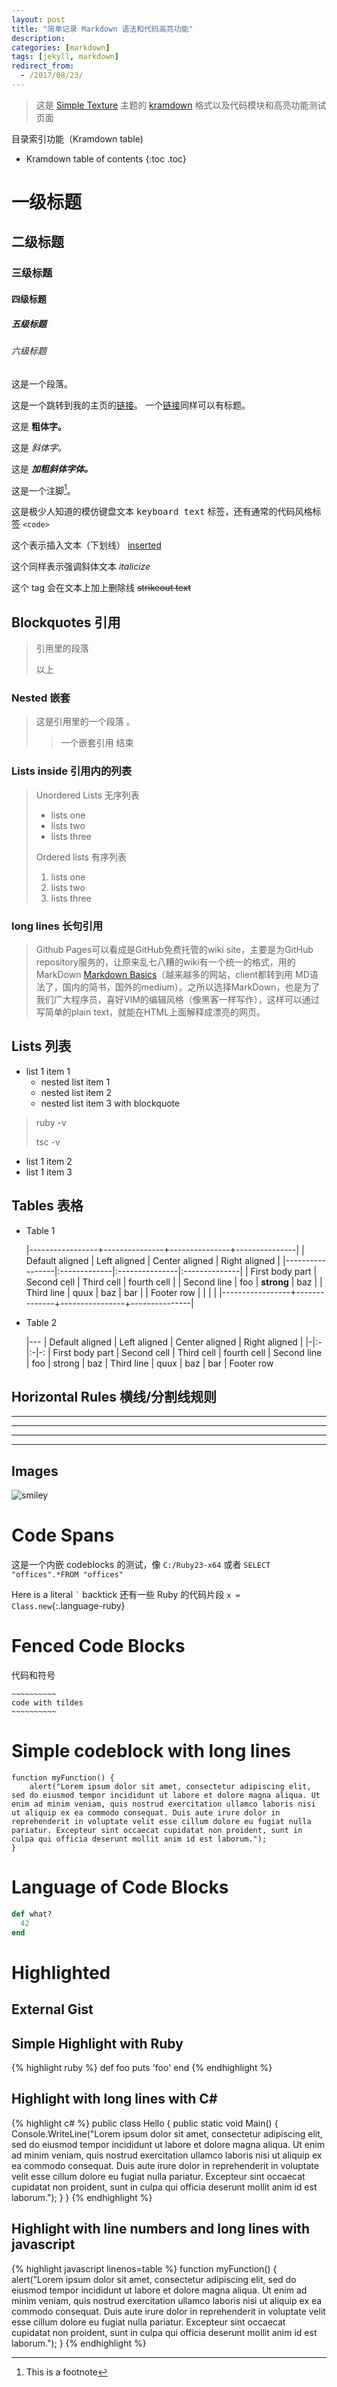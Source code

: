 ```yaml
---
layout: post
title: "简单记录 Markdown 语法和代码高亮功能"
description:
categories: [markdown]
tags: [jekyll, markdown]
redirect_from:
  - /2017/08/23/
---
```


> 这是 [Simple Texture][Simple Texture] 主题的 [kramdown][kramdown] 格式以及代码模块和高亮功能测试页面

目录索引功能（Kramdown table)
* Kramdown table of contents
{:toc .toc}

# 一级标题

## 二级标题

### 三级标题

#### 四级标题

##### 五级标题

###### 六级标题

这是一个段落。

这是一个跳转到我的主页的[链接](https://caiyangmin.github.io)。
一个[链接](https://caiyangmin.github.io/blog "我的博客")同样可以有标题。

这是 **粗体字。**

这是 *斜体字。*

这是 ***加粗斜体字体。***

这是一个注脚[^1]。

这是极少人知道的模仿键盘文本 <kbd>keyboard text</kbd> 标签，还有通常的代码风格标签 `<code>`

这个表示插入文本（下划线） <ins>inserted</ins>

这个同样表示强调斜体文本 _italicize_

这个 tag 会在文本上加上删除线 <strike>strikeout text</strike>

## Blockquotes 引用

> 引用里的段落
>
> 以上

### Nested 嵌套

> 这是引用里的一个段落
> 。
> > 一个嵌套引用
> 结束

### Lists inside 引用内的列表

> Unordered Lists 无序列表
> * lists one
> * lists two
> * lists three
>
> Ordered lists 有序列表
> 1. lists one
> 2. lists two
> 3. lists three

### long lines 长句引用
> Github Pages可以看成是GitHub免费托管的wiki site，主要是为GitHub repository服务的，让原来乱七八糟的wiki有一个统一的格式，用的MarkDown [Markdown Basics](https://help.github.com/articles/getting-started-with-writing-and-formatting-on-github/)（越来越多的网站，client都转到用 MD语法了，国内的简书，国外的medium）。之所以选择MarkDown，也是为了我们广大程序员，喜好VIM的编辑风格（像黑客一样写作），这样可以通过写简单的plain text，就能在HTML上面解释成漂亮的网页。

## Lists 列表

* list 1 item 1
  * nested list item 1
  * nested list item 2
  * nested list item 3 with blockquote
> ruby -v
>
> tsc -v
* list 1 item 2
* list 1 item 3

## Tables 表格

* Table 1

  |-----------------+---------------+---------------+---------------|
  | Default aligned | Left aligned | Center aligned | Right aligned |
  |-----------------|:-------------|:---------------|:--------------|
  | First body part	| Second cell	 | Third cell	    | fourth cell   |
  | Second line	    | foo	         | **strong**     |	baz           |
  | Third line	    | quux         | baz            |	bar           |
  | Footer row	 	 	|              |                |               |
  |-----------------+--------------+----------------+---------------|

* Table 2

  |---
  | Default aligned	| Left aligned | Center aligned	| Right aligned |
  |-|:-|:-|-:
  | First body part |	Second cell |	Third cell |	fourth cell
  | Second line |	foo |	strong |	baz
  | Third line |	quux |	baz |	bar
  | Footer row

## Horizontal Rules 横线/分割线规则

* * *

---

  _  _  _  _

----------------

## Images

![smiley](https://kramdown.gettalong.org/overview.png)


# Code Spans

这是一个内嵌 codeblocks 的测试，像 `C:/Ruby23-x64` 或者 `SELECT "offices".*FROM "offices" `

Here is a literal `` ` `` backtick
还有一些 Ruby 的代码片段 `x = Class.new`{:.language-ruby}

# Fenced Code Blocks

代码和符号
~~~~~~~~~~~~~~~~
~~~~~~~~~~
code with tildes
~~~~~~~~~~
~~~~~~~~~~~~~~~~

# Simple codeblock with long lines

    function myFunction() {
        alert("Lorem ipsum dolor sit amet, consectetur adipiscing elit, sed do eiusmod tempor incididunt ut labore et dolore magna aliqua. Ut enim ad minim veniam, quis nostrud exercitation ullamco laboris nisi ut aliquip ex ea commodo consequat. Duis aute irure dolor in reprehenderit in voluptate velit esse cillum dolore eu fugiat nulla pariatur. Excepteur sint occaecat cupidatat non proident, sunt in culpa qui officia deserunt mollit anim id est laborum.");
    }

# Language of Code Blocks

~~~ ruby
def what?
  42
end
~~~

# Highlighted

## External Gist

<script
src="https://gist.github.com/yizeng/9b871ad619e6dcdcc0545cac3101f361.js"></script>

## Simple Highlight with Ruby

{% highlight ruby %}
def foo
  puts 'foo'
end
{% endhighlight %}

## Highlight with long lines with C#
{% highlight c# %}
public class Hello {
  public static void Main() {
    Console.WriteLine("Lorem ipsum dolor sit amet, consectetur adipiscing elit, sed do eiusmod tempor incididunt ut labore et dolore magna aliqua. Ut enim ad minim veniam, quis nostrud exercitation ullamco laboris nisi ut aliquip ex ea commodo consequat. Duis aute irure dolor in reprehenderit in voluptate velit esse cillum dolore eu fugiat nulla pariatur. Excepteur sint occaecat cupidatat non proident, sunt in culpa qui officia deserunt mollit anim id est laborum.");
  }
}
{% endhighlight %}

## Highlight with line numbers and long lines with javascript

{% highlight javascript linenos=table %}
function myFunction() {
  alert("Lorem ipsum dolor sit amet, consectetur adipiscing elit, sed do eiusmod tempor incididunt ut labore et dolore magna aliqua. Ut enim ad minim veniam, quis nostrud exercitation ullamco laboris nisi ut aliquip ex ea commodo consequat. Duis aute irure dolor in reprehenderit in voluptate velit esse cillum dolore eu fugiat nulla pariatur. Excepteur sint occaecat cupidatat non proident, sunt in culpa qui officia deserunt mollit anim id est laborum.");
}
{% endhighlight %}

[^1]: This is a footnote

[kramdown]: https://kramdown.gettalong.org/
[Simple Texture]: https://github.com/yizeng/jekyll-theme-simple-texture
